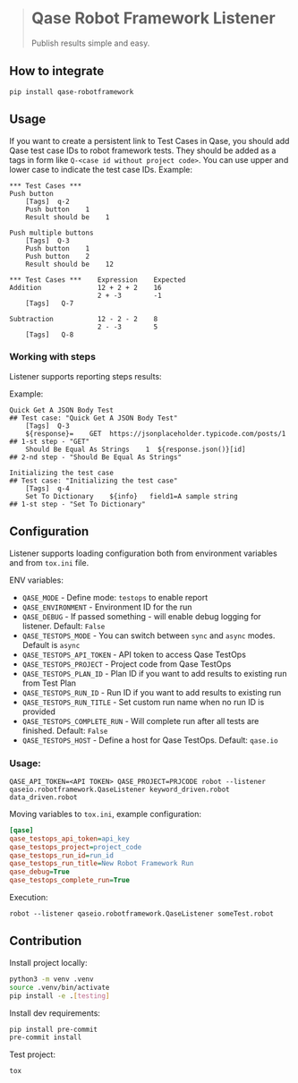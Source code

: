 > # Qase Robot Framework Listener
>
> Publish results simple and easy.

## How to integrate

```
pip install qase-robotframework
```

## Usage

If you want to create a persistent link to Test Cases in Qase, you should add Qase test case IDs to robot framework tests.
They should be added as a tags in form like `Q-<case id without project code>`. You can use upper and lower case to indicate the test case IDs. Example:

```robotframework
*** Test Cases ***
Push button
    [Tags]  q-2
    Push button    1
    Result should be    1

Push multiple buttons
    [Tags]  Q-3
    Push button    1
    Push button    2
    Result should be    12
```

```robotframework
*** Test Cases ***    Expression    Expected
Addition              12 + 2 + 2    16
                      2 + -3        -1
    [Tags]   Q-7

Subtraction           12 - 2 - 2    8
                      2 - -3        5
    [Tags]   Q-8
```

### Working with steps

Listener supports reporting steps results:

Example:
```robotframework
Quick Get A JSON Body Test                                                  ## Test case: "Quick Get A JSON Body Test"
    [Tags]  Q-3
    ${response}=    GET  https://jsonplaceholder.typicode.com/posts/1       ## 1-st step - "GET"
    Should Be Equal As Strings    1  ${response.json()}[id]                 ## 2-nd step - "Should Be Equal As Strings"

Initializing the test case                                                  ## Test case: "Initializing the test case"
    [Tags]  q-4
    Set To Dictionary    ${info}   field1=A sample string                   ## 1-st step - "Set To Dictionary"
```

## Configuration

Listener supports loading configuration both from environment variables and from `tox.ini` file.

ENV variables:
- `QASE_MODE` - Define mode: `testops` to enable report
- `QASE_ENVIRONMENT` - Environment ID for the run
- `QASE_DEBUG` - If passed something - will enable debug logging for listener. Default: `False`
- `QASE_TESTOPS_MODE` - You can switch between `sync` and `async` modes. Default is `async`
- `QASE_TESTOPS_API_TOKEN` - API token to access Qase TestOps
- `QASE_TESTOPS_PROJECT` - Project code from Qase TestOps
- `QASE_TESTOPS_PLAN_ID` - Plan ID if you want to add results to existing run from Test Plan
- `QASE_TESTOPS_RUN_ID` - Run ID if you want to add results to existing run
- `QASE_TESTOPS_RUN_TITLE` - Set custom run name when no run ID is provided
- `QASE_TESTOPS_COMPLETE_RUN` - Will complete run after all tests are finished. Default: `False`
- `QASE_TESTOPS_HOST` - Define a host for Qase TestOps. Default: `qase.io`
### Usage:
```
QASE_API_TOKEN=<API TOKEN> QASE_PROJECT=PRJCODE robot --listener qaseio.robotframework.QaseListener keyword_driven.robot data_driven.robot
```
Moving variables to `tox.ini`, example configuration:
```ini
[qase]
qase_testops_api_token=api_key
qase_testops_project=project_code
qase_testops_run_id=run_id
qase_testops_run_title=New Robot Framework Run
qase_debug=True
qase_testops_complete_run=True
```
Execution:
```
robot --listener qaseio.robotframework.QaseListener someTest.robot
```
## Contribution

Install project locally:

```bash
python3 -m venv .venv
source .venv/bin/activate
pip install -e .[testing]
```

Install dev requirements:

```bash
pip install pre-commit
pre-commit install
```

Test project:

```bash
tox
```
